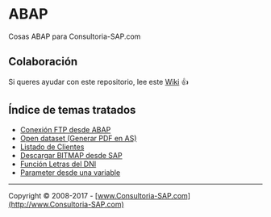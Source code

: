 # ABAP
Cosas ABAP para Consultoria-SAP.com

## Colaboración 
Si queres ayudar con este repositorio, lee este [Wiki](https://github.com/SidVal/ABAP/wiki) :+1:

## Índice de temas tratados

* [Conexión FTP desde ABAP](https://github.com/SidVal/ABAP/tree/master/FTP)
* [Open dataset (Generar PDF en AS)](https://github.com/SidVal/ABAP/tree/master/OTF-TO-PDF)
* [Listado de Clientes](https://github.com/SidVal/ABAP/tree/master/LISTADO-CLIENTES)
* [Descargar BITMAP desde SAP](https://github.com/SidVal/ABAP/tree/master/Download-BITMAP-from-SAP)
* [Función Letras del DNI](https://github.com/SidVal/ABAP/blob/master/letras-dni/)
* [Parameter desde una variable](https://github.com/SidVal/ABAP/tree/master/parameter-desde-una-variable)


***
Copyright © 2008-2017 - [www.Consultoria-SAP.com](http://www.Consultoria-SAP.com)
